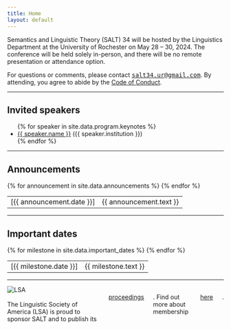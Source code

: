 ```yaml
---
title: Home
layout: default
---
```


Semantics and Linguistic Theory (SALT) 34 will be hosted by the Linguistics Department at the University of Rochester on May 28 &ndash; 30, 2024. The conference will be held solely in-person, and there will be no remote presentation or attendance option.

For questions or comments, please contact <span style="font-family: monospace">[salt34.ur@gmail.com](mailto:salt34.ur@gmail.com)</span>. By attending, you agree to abide by the [Code of Conduct](code-of-conduct/).

<hr/>

## Invited speakers

<ul id="speakers">
  {% for speaker in site.data.program.keynotes %}
  <li>
    <a href="{{ speaker.website }}">{{ speaker.name }}</a> ({{ speaker.institution }})
  </li>
  {% endfor %}
</ul>

<hr/>

## Announcements

<table class="announce">
  <tbody>
    {% for announcement in site.data.announcements %}
    <tr>
      <td class="time">
        [{{ announcement.date }}]
      </td>
      <td>
        {{ announcement.text }}
      </td>
    </tr>
    {% endfor %}
  </tbody>
</table>
<!-- <hr style="border-style: dashed; border-color: #eae9e6"> -->

<hr/>

## Important dates

<table class="announce">
  <tbody>
    {% for milestone in site.data.important_dates %}
    <tr>
      <td class="time">
        [{{ milestone.date }}]
      </td>
      <td>
        {{ milestone.text }}
      </td>
    </tr>
    {% endfor %}
  </tbody>
</table>

<hr/>

<div class="row">
  <div class="three columns" style="text-align: center;">
    <img id="lsa-logo" alt="LSA" src="{{ "assets/images/lsa-logo.svg" | relative_url }}" />
  </div>
  <div class="nine columns">
    <br/>
    The Linguistic Society of America (LSA) is proud to sponsor SALT and to publish its <a href="https://journals.linguisticsociety.org/proceedings/index.php/SALT">proceedings</a>. Find out more about membership <a href="https://www.linguisticsociety.org/join">here</a>.
  </div>
</div>
